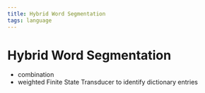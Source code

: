 ```yaml
---
title: Hybrid Word Segmentation
tags: language
---
```


# Hybrid Word Segmentation
- combination
- weighted Finite State Transducer to identify dictionary entries
























































